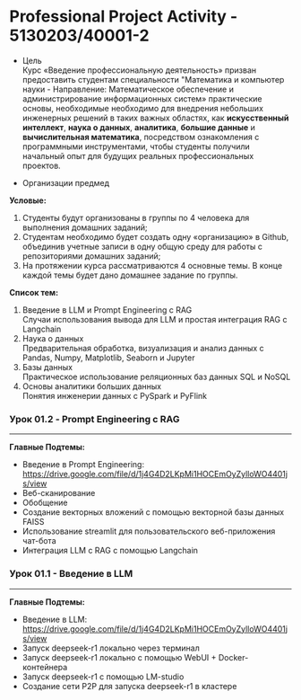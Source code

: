 # Professional Project Activity - 5130203/40001-2  

* Цель   
Курс «Введение профессиональную деятельность» призван предоставить студентам специальности "Математика и компьютер науки - Направление: Математическое обеспечение и администрирование информационных систем» практические основы, необходимые необходимо для внедрения небольших инженерных решений в таких важных областях, как **искусственный интеллект**, **наука о данных**, **аналитика**, **большие данные** и **вычислительная математика**, посредством ознакомления с программными инструментами, чтобы студенты получили начальный опыт для будущих реальных профессиональных проектов.  

* Организации предмед  

**Условые:**
1) Студенты будут организованы в группы по 4 человека для выполнения домашних заданий;  
2) Студентам необходимо будет создать одну «организацию» в Github, объединив учетные записи в одну общую среду для работы с репозиториями домашних заданий;  
3) На протяжении курса рассматриваются 4 основные темы. В конце каждой темы будет дано домашнее задание по группы.  

**Список тем:**  
1) Введение в LLM и Prompt Engineering с RAG   
Случаи использования вывода для LLM и простая интеграция RAG с Langchain  
2) Наука о данных   
Предварительная обработка, визуализация и анализ данных с Pandas, Numpy, Matplotlib, Seaborn и Jupyter
3) Базы данных   
Практическое использование реляционных баз данных SQL и NoSQL
4) Основы аналитики больших данных  
Понятия инженерии данных с PySpark и PyFlink  

### Урок 01.2 - Prompt Engineering с RAG   
------------------------------------------  

**Главные Подтемы:**  
  * Введение в Prompt Engineering: https://drive.google.com/file/d/1j4G4D2LKpMi1HOCEmOyZylloWO4401js/view  
  * Веб-сканирование  
  * Обобщение  
  * Создание векторных вложений с помощью векторной базы данных FAISS  
  * Использование streamlit для пользовательского веб-приложения чат-бота  
  * Интеграция LLM с RAG с помощью Langchain  
  
### Урок 01.1 - Введение в LLM  
---------------------------------  

**Главные Подтемы:**  
  * Введение в LLM: https://drive.google.com/file/d/1j4G4D2LKpMi1HOCEmOyZylloWO4401js/view    
  * Запуск deepseek-r1 локально через терминал  
  * Запуск deepseek-r1 локально с помощью WebUI + Docker-контейнера  
  * Запуск deepseek-r1 с помощью LM-studio  
  * Создание сети P2P для запуска deepseek-r1 в кластере  


